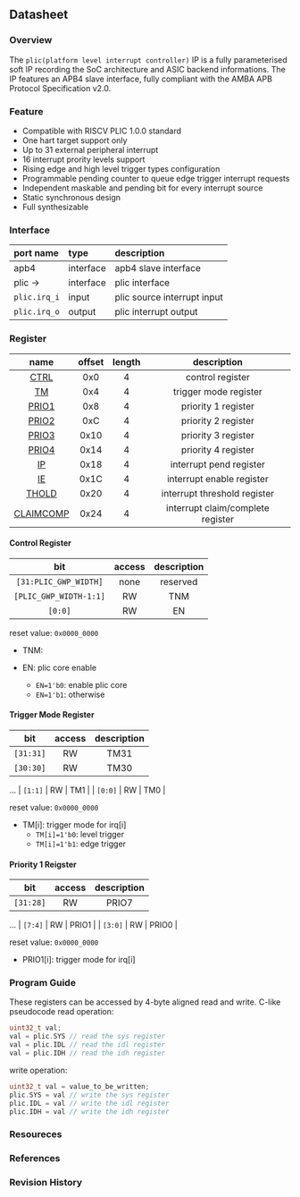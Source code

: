 ## Datasheet

### Overview
The `plic(platform level interrupt controller)` IP is a fully parameterised soft IP recording the SoC architecture and ASIC backend informations. The IP features an APB4 slave interface, fully compliant with the AMBA APB Protocol Specification v2.0.

### Feature
* Compatible with RISCV PLIC 1.0.0 standard
* One hart target support only
* Up to 31 external peripheral interrupt
* 16 interrupt prority levels support
* Rising edge and high level trigger types configuration
* Programmable pending counter to queue edge trigger interrupt requests
* Independent maskable and pending bit for every interrupt source
* Static synchronous design
* Full synthesizable

### Interface
| port name | type        | description          |
|:--------- |:------------|:---------------------|
| apb4      | interface   | apb4 slave interface |
| plic ->| interface | plic interface |
| `plic.irq_i` | input | plic source interrupt input |
| `plic.irq_o` | output | plic interrupt output |

### Register

| name | offset  | length | description |
|:----:|:-------:|:-----: | :---------: |
| [CTRL]() | 0x0 | 4 | control register |
| [TM]() | 0x4 | 4 |  trigger mode register |
| [PRIO1]() | 0x8 | 4 | priority 1 register |
| [PRIO2]() | 0xC | 4 | priority 2 register |
| [PRIO3]() | 0x10 | 4 | priority 3 register |
| [PRIO4]() | 0x14 | 4 | priority 4 register |
| [IP]() | 0x18 | 4 | interrupt pend register |
| [IE]() | 0x1C | 4 | interrupt enable register |
| [THOLD]() | 0x20 | 4 | interrupt threshold register |
| [CLAIMCOMP]() | 0x24 | 4 | interrupt claim/complete register |

#### Control Register
| bit | access  | description |
|:---:|:-------:| :---------: |
| `[31:PLIC_GWP_WIDTH]` | none | reserved |
| `[PLIC_GWP_WIDTH-1:1]` | RW | TNM |
| `[0:0]` | RW | EN |

reset value: `0x0000_0000`

* TNM:

* EN: plic core enable
    * `EN=1'b0`: enable plic core
    * `EN=1'b1`: otherwise

#### Trigger Mode Register
| bit | access  | description |
|:---:|:-------:| :---------: |
| `[31:31]` | RW | TM31 |
| `[30:30]` | RW | TM30 |
...
| `[1:1]` | RW | TM1 |
| `[0:0]` | RW | TM0 |

reset value: `0x0000_0000`

* TM[i]: trigger mode for irq[i]
    * `TM[i]=1'b0`: level trigger
    * `TM[i]=1'b1`: edge trigger

#### Priority 1 Reigster
| bit | access  | description |
|:---:|:-------:| :---------: |
| `[31:28]` | RW | PRIO7 |
...
| `[7:4]` | RW | PRIO1 |
| `[3:0]` | RW | PRIO0 |

reset value: `0x0000_0000`

* PRIO1[i]: trigger mode for irq[i]

### Program Guide
These registers can be accessed by 4-byte aligned read and write. C-like pseudocode read operation:
```c
uint32_t val;
val = plic.SYS // read the sys register
val = plic.IDL // read the idl register
val = plic.IDH // read the idh register

```
write operation:
```c
uint32_t val = value_to_be_written;
plic.SYS = val // write the sys register
plic.IDL = val // write the idl register
plic.IDH = val // write the idh register

```

### Resoureces
### References
### Revision History